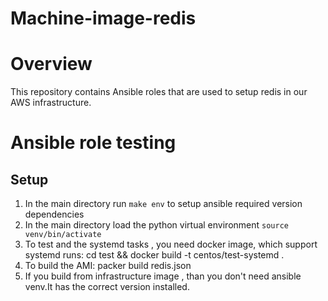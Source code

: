 # Machine-image-redis

# Overview
This repository contains Ansible roles that are used to setup redis in our AWS infrastructure.

# Ansible role testing
## Setup
1) In the main directory run `make env` to setup ansible required version dependencies
2) In the main directory load the python virtual environment `source venv/bin/activate` 
4) To test and the systemd tasks , you need docker image, which support systemd runs: 
   cd test && docker build -t centos/test-systemd .
4) To build the AMI: packer build redis.json
5) If you build from infrastructure image , than you don't need ansible venv.It has the correct version installed.
